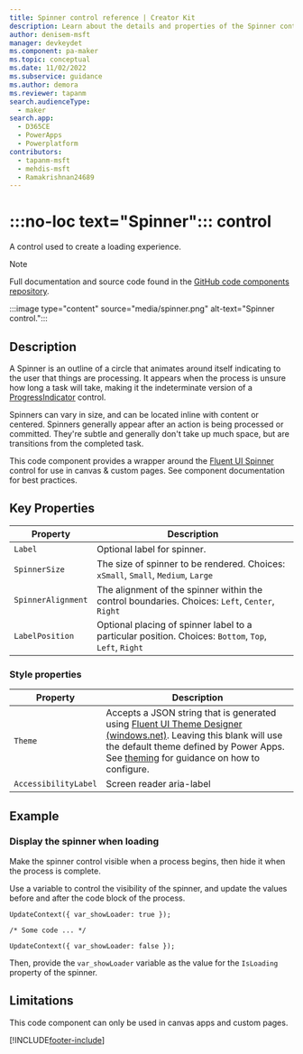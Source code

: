 ```yaml
---
title: Spinner control reference | Creator Kit
description: Learn about the details and properties of the Spinner control in the Creator Kit.
author: denisem-msft
manager: devkeydet
ms.component: pa-maker
ms.topic: conceptual
ms.date: 11/02/2022
ms.subservice: guidance
ms.author: demora
ms.reviewer: tapanm
search.audienceType: 
  - maker
search.app: 
  - D365CE
  - PowerApps
  - Powerplatform
contributors:
  - tapanm-msft
  - mehdis-msft
  - Ramakrishnan24689
---
```


# :::no-loc text="Spinner"::: control

A control used to create a loading experience.

> [!NOTE]
> Full documentation and source code found in the [GitHub code components repository](https://github.com/microsoft/powercat-code-components/tree/main/Spinner).

:::image type="content" source="media/spinner.png" alt-text="Spinner control.":::

## Description

A Spinner is an outline of a circle that animates around itself indicating to the user that things are processing. It appears when the process is unsure how long a task will take, making it the indeterminate version of a [ProgressIndicator](progressindicator.md) control.

Spinners can vary in size, and can be located inline with content or centered. Spinners generally appear after an action is being processed or committed. They're subtle and generally don't take up much space, but are transitions from the completed task.

This code component provides a wrapper around the [Fluent UI Spinner](https://developer.microsoft.com/en-us/fluentui#/controls/web/spinner) control for use in canvas & custom pages. See component documentation for best practices.

## Key Properties

| Property | Description |
| -------- | ----------- |
| `Label` | Optional label for spinner.
| `SpinnerSize` | The size of spinner to be rendered. Choices: `xSmall`, `Small`, `Medium`, `Large` |
| `SpinnerAlignment` | The alignment of the spinner within the control boundaries. Choices: `Left`, `Center`, `Right` |
| `LabelPosition` | Optional placing of spinner label to a particular position. Choices: `Bottom`, `Top`, `Left`, `Right` |

### Style properties

| Property | Description |
| -------- | ----------- |
| `Theme` | Accepts a JSON string that is generated using [Fluent UI Theme Designer (windows.net)](https://fabricweb.z5.web.core.windows.net/pr-deploy-site/refs/heads/master/theming-designer/). Leaving this blank will use the default theme defined by Power Apps. See [theming](theme.md) for guidance on how to configure. |
| `AccessibilityLabel` | Screen reader aria-label |

## Example

### Display the spinner when loading

Make the spinner control visible when a process begins, then hide it when the process is complete.

Use a variable to control the visibility of the spinner, and update the values before and after the code block of the process.

```powerapps-dot
UpdateContext({ var_showLoader: true });

/* Some code ... */

UpdateContext({ var_showLoader: false });

```

Then, provide the `var_showLoader` variable as the value for the `IsLoading` property of the spinner.


## Limitations

This code component can only be used in canvas apps and custom pages.

[!INCLUDE[footer-include](../../includes/footer-banner.md)]
